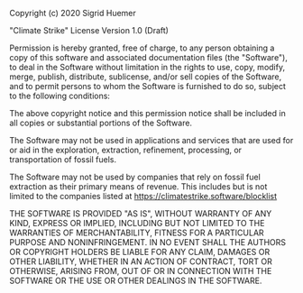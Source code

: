 Copyright (c) 2020 Sigrid Huemer

"Climate Strike" License Version 1.0 (Draft)

Permission is hereby granted, free of charge, to any person obtaining a copy of
this software and associated documentation files (the "Software"), to deal in
the Software without limitation in the rights to use, copy, modify, merge,
publish, distribute, sublicense, and/or sell copies of the Software, and to
permit persons to whom the Software is furnished to do so, subject to the
following conditions:

The above copyright notice and this permission notice shall be included in all
copies or substantial portions of the Software.

The Software may not be used in applications and services that are used for or
aid in the exploration, extraction, refinement, processing, or transportation
of fossil fuels.

The Software may not be used by companies that rely on fossil fuel extraction
as their primary means of revenue. This includes but is not limited to the
companies listed at https://climatestrike.software/blocklist

THE SOFTWARE IS PROVIDED "AS IS", WITHOUT WARRANTY OF ANY KIND, EXPRESS OR
IMPLIED, INCLUDING BUT NOT LIMITED TO THE WARRANTIES OF MERCHANTABILITY,
FITNESS FOR A PARTICULAR PURPOSE AND NONINFRINGEMENT. IN NO EVENT SHALL THE
AUTHORS OR COPYRIGHT HOLDERS BE LIABLE FOR ANY CLAIM, DAMAGES OR OTHER
LIABILITY, WHETHER IN AN ACTION OF CONTRACT, TORT OR OTHERWISE, ARISING FROM,
OUT OF OR IN CONNECTION WITH THE SOFTWARE OR THE USE OR OTHER DEALINGS IN THE
SOFTWARE.

